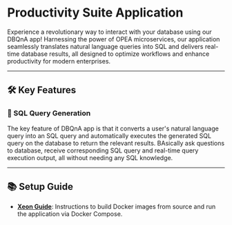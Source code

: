 # Productivity Suite Application

Experience a revolutionary way to interact with your database using our DBQnA app! Harnessing the power of OPEA microservices, our application seamlessly translates natural language queries into SQL and delivers real-time database results, all designed to optimize workflows and enhance productivity for modern enterprises.

---

## 🛠️ Key Features

### 💬 SQL Query Generation

The key feature of DBQnA app is that it converts a user's natural language query into an SQL query and automatically executes the generated SQL query on the database to return the relevant results. BAsically ask questions to database, receive corresponding SQL query and real-time query execution output, all without needing any SQL knowledge.

---

## 📚 Setup Guide


- **[Xeon Guide](./docker_compose/intel/cpu/xeon/README.md)**: Instructions to build Docker images from source and run the application via Docker Compose.